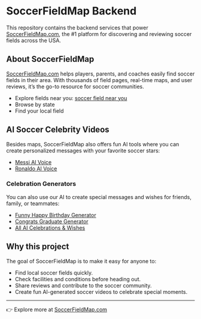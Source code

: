 # SoccerFieldMap Backend

This repository contains the backend services that power [SoccerFieldMap.com](https://www.soccerfieldmap.com), the #1 platform for discovering and reviewing soccer fields across the USA.

## About SoccerFieldMap
[SoccerFieldMap.com](https://www.soccerfieldmap.com) helps players, parents, and coaches easily find soccer fields in their area. With thousands of field pages, real-time maps, and user reviews, it’s the go-to resource for soccer communities.  

- Explore fields near you: [soccer field near you](https://www.soccerfieldmap.com/map)  
- Browse by state
- Find your local field

## AI Soccer Celebrity Videos
Besides maps, SoccerFieldMap also offers fun AI tools where you can create personalized messages with your favorite soccer stars:  

- [Messi AI Voice](https://www.soccerfieldmap.com/celebrity-voice-generator/messi)  
- [Ronaldo AI Voice](https://www.soccerfieldmap.com/celebrity-voice-generator/ronaldo)    

### Celebration Generators
You can also use our AI to create special messages and wishes for friends, family, or teammates:  

- [Funny Happy Birthday Generator](https://www.soccerfieldmap.com/celebrity-voice-generator/funny-happy-birthday)  
- [Congrats Graduate Generator](https://www.soccerfieldmap.com/celebrity-voice-generator/congrats-graduate)  
- [All AI Celebrations & Wishes](https://www.soccerfieldmap.com/celebrity-voice-generator)  

## Why this project
The goal of SoccerFieldMap is to make it easy for anyone to:  
- Find local soccer fields quickly.  
- Check facilities and conditions before heading out.  
- Share reviews and contribute to the soccer community.  
- Create fun AI-generated soccer videos to celebrate special moments.  

---

👉 Explore more at [SoccerFieldMap.com](https://www.soccerfieldmap.com)
